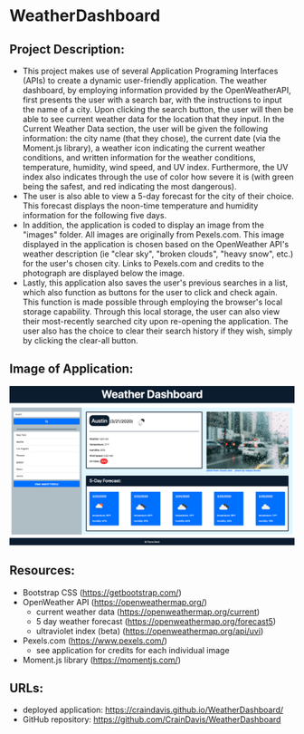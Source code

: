 # WeatherDashboard

## Project Description:
* This project makes use of several Application Programing Interfaces (APIs) to create a dynamic user-friendly application. The weather dashboard, by employing information provided by the OpenWeatherAPI, first presents the user with a search bar, with the instructions to input the name of a city. Upon clicking the search button, the user will then be able to see current weather data for the location that they input. In the Current Weather Data section, the user will be given the following information: the city name (that they chose), the current date (via the Moment.js library), a weather icon indicating the current weather conditions, and written information for the weather conditions, temperature, humidity, wind speed, and UV index. Furthermore, the UV index also indicates through the use of color how severe it is (with green being the safest, and red indicating the most dangerous). 
* The user is also able to view a 5-day forecast for the city of their choice. This forecast displays the noon-time temperature and humidity information for the following five days. 
* In addition, the application is coded to display an image from the "images" folder. All images are originally from Pexels.com. This image displayed in the application is chosen based on the OpenWeather API's weather description (ie "clear sky", "broken clouds", "heavy snow", etc.) for the user's chosen city. Links to Pexels.com and credits to the photograph are displayed below the image.
* Lastly, this application also saves the user's previous searches in a list, which also function as buttons for the user to click and check again. This function is made possible through employing the browser's local storage capability. Through this local storage, the user can also view their most-recently searched city upon re-opening the application. The user also has the choice to clear their search history if they wish, simply by clicking the clear-all button.

## Image of Application:
![Application Image](application/app-image.png)

## Resources:
* Bootstrap CSS (https://getbootstrap.com/)
* OpenWeather API (https://openweathermap.org/)
    * current weather data (https://openweathermap.org/current)
    * 5 day weather forecast (https://openweathermap.org/forecast5)
    * ultraviolet index (beta) (https://openweathermap.org/api/uvi)
* Pexels.com (https://www.pexels.com/)
    * see application for credits for each individual image
* Moment.js library (https://momentjs.com/)

## URLs:
* deployed application: https://craindavis.github.io/WeatherDashboard/
* GitHub repository: https://github.com/CrainDavis/WeatherDashboard
